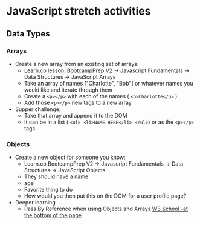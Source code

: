 # JavaScript stretch activities

## Data Types

### Arrays
* Create a new array from an existing set of arrays.
    - Learn.co lesson: BootcampPrep V2 → Javascript Fundamentals → Data Structures → JavaScript Arrays
    * Take an array of names ["Charlotte", "Bob"] or whatever names you would like and iterate through them 
    * Create a `<p></p>` with each of the names ( `<p>Charlotte</p>` ) 
    * Add those `<p></p>` new tags to a new array
* Supper challenge: 
    * Take that array and append it to the DOM
    * It can be in a list ( `<ul> <li>NAME HERE</li> </ul>`) or as the `<p></p>` tags

### Objects
* Create a new object for someone you know:
    - Learn.co BootcampPrep V2 → Javascript Fundamentals → Data Structures → JavaScript Objects 
    * They should have a name
    * age
    * Favorite thing to do
    * How would you then put this on the DOM for a user profile page? 
* Deeper learning
    - Pass By Reference when using Objects and Arrays [W3 School -at the bottom of the page](https://www.w3schools.com/js/js_function_parameters.asp)